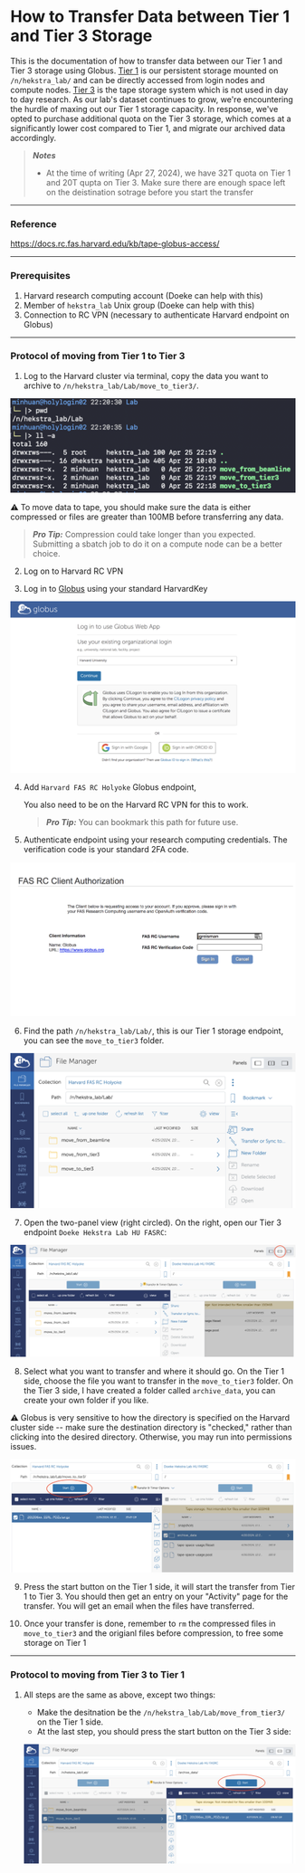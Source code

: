 # How to Transfer Data between Tier 1 and Tier 3 Storage

This is the documentation of how to transfer data between our Tier 1 and Tier 3 storage using Globus. [Tier 1](https://docs.rc.fas.harvard.edu/kb/storage-tier-1/) is our persistent storage mounted on `/n/hekstra_lab/` and can be directly accessed from login nodes and compute nodes. [Tier 3](https://docs.rc.fas.harvard.edu/kb/storage-tier-3/) is the tape storage system which is not used in day to day research. As our lab's dataset continues to grow, we're encountering the hurdle of maxing out our Tier 1 storage capacity. In response, we've opted to purchase additional quota on the Tier 3 storage, which comes at a significantly lower cost compared to Tier 1, and migrate our archived data accordingly.

> **_Notes_**
> - At the time of writing (Apr 27, 2024), we have 32T quota on Tier 1 and 20T qupta on Tier 3. Make sure there are enough space left on the deistination sotrage before you start the transfer

---
### Reference

https://docs.rc.fas.harvard.edu/kb/tape-globus-access/

---
### Prerequisites

1. Harvard research computing account (Doeke can help with this)
2. Member of `hekstra_lab` Unix group (Doeke can help with this)
3. Connection to RC VPN (necessary to authenticate Harvard endpoint on Globus)


---
### Protocol of moving from Tier 1 to Tier 3

1. Log to the Harvard cluster via terminal, copy the data you want to archive to `/n/hekstra_lab/Lab/move_to_tier3/`. 

![move_to_tier3](images/1_tier3.png)

:warning: To move data to tape, you should make sure the data is either compressed or files are greater than 100MB before transferring any data.

> **_Pro Tip:_** Compression could take longer than you expected. Submitting a sbatch job to do it on a compute node can be a better choice.

2. Log on to Harvard RC VPN

3. Log in to [Globus](globus.org) using your standard HarvardKey

![Log in using HarvardKey](images/2_globus.png)

4. Add `Harvard FAS RC Holyoke` Globus endpoint, 
   
   You also need to be on the Harvard RC VPN for this to work.
   
   > **_Pro Tip:_** You can bookmark this path for future use.

5. Authenticate endpoint using your research computing credentials. The verification code is your standard 2FA code. 

![Authenticate](images/5_globus.png)

6. Find the path `/n/hekstra_lab/Lab/`, this is our Tier 1 storage endpoint, you can see the `move_to_tier3` folder.

![Tier1_path](images/2_tier3.png)

7. Open the two-panel view (right circled). On the right, open our Tier 3 endpoint `Doeke Hekstra Lab HU FASRC`:

![Tier3_endpoint](images/3_tier3.png)

8. Select what you want to transfer and where it should go. On the Tier 1 side, choose the file you want to transfer in the `move_to_tier3` folder. On the Tier 3 side, I have created a folder called `archive_data`, you can create your own folder if you like.

:warning: Globus is very sensitive to how the directory is specified on the Harvard cluster side -- make sure the destination directory is "checked," rather than clicking into the desired directory. Otherwise, you may run into permissions issues.

![Tier1_Tier3](images/4_tier3.png)

9. Press the start button on the Tier 1 side, it will start the transfer from Tier 1 to Tier 3. You should then get an entry on your "Activity" page for the transfer. 
   You will get an email when the files have transferred.


10. Once your transfer is done, remember to `rm` the compressed files in `move_to_tier3` and the origianl files before compression, to free some storage on Tier 1


---
### Protocol to moving from Tier 3 to Tier 1

1. All steps are the same as above, except two things:
   -  Make the desitnation be the `/n/hekstra_lab/Lab/move_from_tier3/` on the Tier 1 side.
   -  At the last step, you should press the start button on the Tier 3 side:

   ![Tier1_Tier3](images/5_tier3.png)